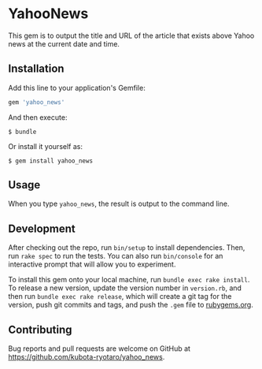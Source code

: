 # YahooNews
This gem is to output the title and URL of the article that exists above Yahoo news at the current date and time.

## Installation

Add this line to your application's Gemfile:

```ruby
gem 'yahoo_news'
```

And then execute:

    $ bundle

Or install it yourself as:

    $ gem install yahoo_news

## Usage
When you type `yahoo_news`, the result is output to the command line.

## Development
After checking out the repo, run `bin/setup` to install dependencies. Then, run `rake spec` to run the tests. You can also run `bin/console` for an interactive prompt that will allow you to experiment.

To install this gem onto your local machine, run `bundle exec rake install`. To release a new version, update the version number in `version.rb`, and then run `bundle exec rake release`, which will create a git tag for the version, push git commits and tags, and push the `.gem` file to [rubygems.org](https://rubygems.org).

## Contributing

Bug reports and pull requests are welcome on GitHub at https://github.com/kubota-ryotaro/yahoo_news.

